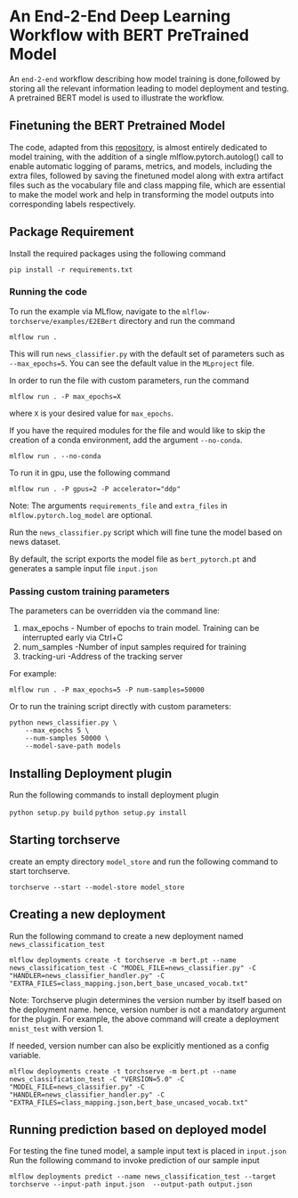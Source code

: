 # An End-2-End Deep Learning Workflow with BERT PreTrained Model

An `end-2-end` workflow describing how model training is done,followed by storing all the relevant information leading to model deployment and
testing. A pretrained BERT model is used to illustrate the workflow.

## Finetuning the BERT Pretrained Model
The code, adapted from this [repository](https://github.com/maknotavailable/pytorch-pretrained-BERT/blob/master/pytorch_pretrained_bert/modeling.py), 
is almost entirely dedicated to model training, with the addition of a single mlflow.pytorch.autolog() call to enable automatic logging of params, metrics, and models,
including the extra files, followed by saving the finetuned model along with extra artifact files such as the vocabulary file and class mapping file, which are essential to make the model 
work and help in transforming the model outputs into corresponding labels respectively.

## Package Requirement

Install the required packages using the following command

`pip install -r requirements.txt`
 
 
 ### Running the code
To run the example via MLflow, navigate to the `mlflow-torchserve/examples/E2EBert` directory and run the command

```
mlflow run .
```

This will run `news_classifier.py` with the default set of parameters such as  `--max_epochs=5`. You can see the default value in the `MLproject` file.

In order to run the file with custom parameters, run the command

```
mlflow run . -P max_epochs=X
```

where `X` is your desired value for `max_epochs`.

If you have the required modules for the file and would like to skip the creation of a conda environment, add the argument `--no-conda`.

```
mlflow run . --no-conda

```

To run it in gpu, use the following command

```
mlflow run . -P gpus=2 -P accelerator="ddp"
```


Note: The arguments `requirements_file` and `extra_files` in `mlflow.pytorch.log_model` are optional.

Run the `news_classifier.py` script which will fine tune the model based on news dataset. 

By default,  the script exports the model file as `bert_pytorch.pt` and generates a sample input file `input.json`



### Passing custom training parameters

The parameters can be overridden via the command line:

1. max_epochs - Number of epochs to train model. Training can be interrupted early via Ctrl+C
2. num_samples -Number of input samples required for training
3. tracking-uri -Address of the tracking server


For example:
```
mlflow run . -P max_epochs=5 -P num-samples=50000
```

Or to run the training script directly with custom parameters:

```
python news_classifier.py \
    --max_epochs 5 \
    --num-samples 50000 \
    --model-save-path models
```


## Installing Deployment plugin

Run the following commands to install deployment plugin

`python setup.py build`
`python setup.py install`

## Starting torchserve

create an empty directory `model_store` and run the following command to start torchserve.

`torchserve --start --model-store model_store`

## Creating a new deployment

Run the following command to create a new deployment named `news_classification_test`

`mlflow deployments create -t torchserve -m bert.pt --name news_classification_test -C "MODEL_FILE=news_classifier.py" -C "HANDLER=news_classifier_handler.py" -C "EXTRA_FILES=class_mapping.json,bert_base_uncased_vocab.txt"`

Note: Torchserve plugin determines the version number by itself based on the deployment name. hence, version number 
is not a mandatory argument for the plugin. For example, the above command will create a deployment `mnist_test` with version 1.

If needed, version number can also be explicitly mentioned as a config variable.

`mlflow deployments create -t torchserve -m bert.pt --name news_classification_test -C "VERSION=5.0" -C "MODEL_FILE=news_classifier.py" -C "HANDLER=news_classifier_handler.py" -C "EXTRA_FILES=class_mapping.json,bert_base_uncased_vocab.txt"`


## Running prediction based on deployed model

For testing the fine tuned model, a sample input text is placed in `input.json`
Run the following command to invoke prediction of our sample input 

`mlflow deployments predict --name news_classification_test --target torchserve --input-path input.json  --output-path output.json`


